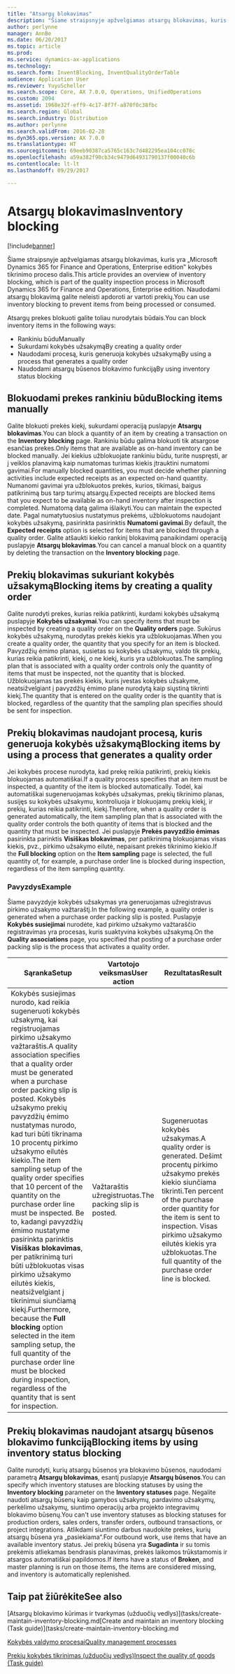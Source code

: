 ```yaml
---
title: "Atsargų blokavimas"
description: "Šiame straipsnyje apžvelgiamas atsargų blokavimas, kuris yra „Microsoft Dynamics 365 for Finance and Operations, Enterprise edition‟ kokybės tikrinimo proceso dalis. Naudodami atsargų blokavimą galite neleisti apdoroti ar vartoti prekių."
author: perlynne
manager: AnnBe
ms.date: 06/20/2017
ms.topic: article
ms.prod: 
ms.service: dynamics-ax-applications
ms.technology: 
ms.search.form: InventBlocking, InventQualityOrderTable
audience: Application User
ms.reviewer: YuyuScheller
ms.search.scope: Core, AX 7.0.0, Operations, UnifiedOperations
ms.custom: 2094
ms.assetid: 1968e32f-eff9-4c17-8f7f-a870f0c38fbc
ms.search.region: Global
ms.search.industry: Distribution
ms.author: perlynne
ms.search.validFrom: 2016-02-28
ms.dyn365.ops.version: AX 7.0.0
ms.translationtype: HT
ms.sourcegitcommit: 69eeb90387ca5765c163c7d482295ea104cc078c
ms.openlocfilehash: a59a382f90cb34c9479d64931790137f00040c6b
ms.contentlocale: lt-lt
ms.lasthandoff: 09/29/2017

---
```


# <a name="inventory-blocking"></a><span data-ttu-id="72402-104">Atsargų blokavimas</span><span class="sxs-lookup"><span data-stu-id="72402-104">Inventory blocking</span></span>

[!include[banner](../includes/banner.md)]


<span data-ttu-id="72402-105">Šiame straipsnyje apžvelgiamas atsargų blokavimas, kuris yra „Microsoft Dynamics 365 for Finance and Operations, Enterprise edition‟ kokybės tikrinimo proceso dalis.</span><span class="sxs-lookup"><span data-stu-id="72402-105">This article provides an overview of inventory blocking, which is part of the quality inspection process in Microsoft Dynamics 365 for Finance and Operations, Enterprise edition.</span></span> <span data-ttu-id="72402-106">Naudodami atsargų blokavimą galite neleisti apdoroti ar vartoti prekių.</span><span class="sxs-lookup"><span data-stu-id="72402-106">You can use inventory blocking to prevent items from being processed or consumed.</span></span>

<span data-ttu-id="72402-107">Atsargų prekes blokuoti galite toliau nurodytais būdais.</span><span class="sxs-lookup"><span data-stu-id="72402-107">You can block inventory items in the following ways:</span></span>
-   <span data-ttu-id="72402-108">Rankiniu būdu</span><span class="sxs-lookup"><span data-stu-id="72402-108">Manually</span></span>
-   <span data-ttu-id="72402-109">Sukurdami kokybės užsakymą</span><span class="sxs-lookup"><span data-stu-id="72402-109">By creating a quality order</span></span>
-   <span data-ttu-id="72402-110">Naudodami procesą, kuris generuoja kokybės užsakymą</span><span class="sxs-lookup"><span data-stu-id="72402-110">By using a process that generates a quality order</span></span>
-   <span data-ttu-id="72402-111">Naudodami atsargų būsenos blokavimo funkciją</span><span class="sxs-lookup"><span data-stu-id="72402-111">By using inventory status blocking</span></span>

## <a name="blocking-items-manually"></a><span data-ttu-id="72402-112">Blokuodami prekes rankiniu būdu</span><span class="sxs-lookup"><span data-stu-id="72402-112">Blocking items manually</span></span>
<span data-ttu-id="72402-113">Galite blokuoti prekės kiekį, sukurdami operaciją puslapyje **Atsargų blokavimas**.</span><span class="sxs-lookup"><span data-stu-id="72402-113">You can block a quantity of an item by creating a transaction on the **Inventory blocking** page.</span></span> <span data-ttu-id="72402-114">Rankiniu būdu galima blokuoti tik atsargose esančias prekes.</span><span class="sxs-lookup"><span data-stu-id="72402-114">Only items that are available as on-hand inventory can be blocked manually.</span></span> <span data-ttu-id="72402-115">Jei kiekius užblokuojate rankiniu būdu, turite nuspręsti, ar į veiklos planavimą kaip numatomas turimas kiekis įtrauktini numatomi gavimai.</span><span class="sxs-lookup"><span data-stu-id="72402-115">For manually blocked quantities, you must decide whether planning activities include expected receipts as an expected on-hand quantity.</span></span> <span data-ttu-id="72402-116">Numanomi gavimai yra užblokuotos prekės, kurios, tikimasi, baigus patikrinimą bus tarp turimų atsargų.</span><span class="sxs-lookup"><span data-stu-id="72402-116">Expected receipts are blocked items that you expect to be available as on-hand inventory after inspection is completed.</span></span> <span data-ttu-id="72402-117">Numatomą datą galima išlaikyti.</span><span class="sxs-lookup"><span data-stu-id="72402-117">You can maintain the expected date.</span></span> <span data-ttu-id="72402-118">Pagal numatytuosius nustatymus prekėms, užblokuotoms naudojant kokybės užsakymą, pasirinkta pasirinktis **Numatomi gavimai**.</span><span class="sxs-lookup"><span data-stu-id="72402-118">By default, the **Expected receipts** option is selected for items that are blocked through a quality order.</span></span> <span data-ttu-id="72402-119">Galite atšaukti kiekio rankinį blokavimą panaikindami operaciją puslapyje **Atsargų blokavimas**.</span><span class="sxs-lookup"><span data-stu-id="72402-119">You can cancel a manual block on a quantity by deleting the transaction on the **Inventory blocking** page.</span></span>

## <a name="blocking-items-by-creating-a-quality-order"></a><span data-ttu-id="72402-120">Prekių blokavimas sukuriant kokybės užsakymą</span><span class="sxs-lookup"><span data-stu-id="72402-120">Blocking items by creating a quality order</span></span>
<span data-ttu-id="72402-121">Galite nurodyti prekes, kurias reikia patikrinti, kurdami kokybės užsakymą puslapyje **Kokybės užsakymai**.</span><span class="sxs-lookup"><span data-stu-id="72402-121">You can specify items that must be inspected by creating a quality order on the **Quality orders** page.</span></span> <span data-ttu-id="72402-122">Sukūrus kokybės užsakymą, nurodytas prekės kiekis yra užblokuojamas.</span><span class="sxs-lookup"><span data-stu-id="72402-122">When you create a quality order, the quantity that you specify for an item is blocked.</span></span> <span data-ttu-id="72402-123">Pavyzdžių ėmimo planas, susietas su kokybės užsakymu, valdo tik prekių, kurias reikia patikrinti, kiekį, o ne kiekį, kuris yra užblokuotas.</span><span class="sxs-lookup"><span data-stu-id="72402-123">The sampling plan that is associated with a quality order controls only the quantity of items that must be inspected, not the quantity that is blocked.</span></span> <span data-ttu-id="72402-124">Užblokuojamas tas prekės kiekis, kuris įvestas kokybės užsakyme, neatsižvelgiant į pavyzdžių ėmimo plane nurodytą kaip siųstiną tikrinti kiekį.</span><span class="sxs-lookup"><span data-stu-id="72402-124">The quantity that is entered on the quality order is the quantity that is blocked, regardless of the quantity that the sampling plan specifies should be sent for inspection.</span></span>

## <a name="blocking-items-by-using-a-process-that-generates-a-quality-order"></a><span data-ttu-id="72402-125">Prekių blokavimas naudojant procesą, kuris generuoja kokybės užsakymą</span><span class="sxs-lookup"><span data-stu-id="72402-125">Blocking items by using a process that generates a quality order</span></span>
<span data-ttu-id="72402-126">Jei kokybės procese nurodyta, kad prekę reikia patikrinti, prekių kiekis blokuojamas automatiškai.</span><span class="sxs-lookup"><span data-stu-id="72402-126">If a quality process specifies that an item must be inspected, a quantity of the item is blocked automatically.</span></span> <span data-ttu-id="72402-127">Todėl, kai automatiškai sugeneruojamas kokybės užsakymas, prekių tikrinimo planas, susijęs su kokybės užsakymu, kontroliuoja ir blokuojamų prekių kiekį, ir prekių, kurias reikia patikrinti, kiekį.</span><span class="sxs-lookup"><span data-stu-id="72402-127">Therefore, when a quality order is generated automatically, the item sampling plan that is associated with the quality order controls the both quantity of items that is blocked and the quantity that must be inspected.</span></span> <span data-ttu-id="72402-128">Jei puslapyje **Prekės pavyzdžio ėmimas** pasirinkta parinktis **Visiškas blokavimas**, per patikrinimą blokuojamas visas kiekis, pvz., pirkimo užsakymo eilutė, nepaisant prekės tikrinimo kiekio.</span><span class="sxs-lookup"><span data-stu-id="72402-128">If the **Full blocking** option on the **Item sampling** page is selected, the full quantity of, for example, a purchase order line is blocked during inspection, regardless of the item sampling quantity.</span></span>
### <a name="example"></a><span data-ttu-id="72402-129">Pavyzdys</span><span class="sxs-lookup"><span data-stu-id="72402-129">Example</span></span>

<span data-ttu-id="72402-130">Šiame pavyzdyje kokybės užsakymas yra generuojamas užregistravus pirkimo užsakymo važtaraštį.</span><span class="sxs-lookup"><span data-stu-id="72402-130">In the following example, a quality order is generated when a purchase order packing slip is posted.</span></span> <span data-ttu-id="72402-131">Puslapyje **Kokybės susiejimai** nurodėte, kad pirkimo užsakymo važtaraščio registravimas yra procesas, kuris suaktyvina kokybės užsakymą.</span><span class="sxs-lookup"><span data-stu-id="72402-131">On the **Quality associations** page, you specified that posting of a purchase order packing slip is the process that activates a quality order.</span></span>

|<span data-ttu-id="72402-132">Sąranka</span><span class="sxs-lookup"><span data-stu-id="72402-132">Setup</span></span>                                                                     |<span data-ttu-id="72402-133">Vartotojo veiksmas</span><span class="sxs-lookup"><span data-stu-id="72402-133">User action</span></span>                 |<span data-ttu-id="72402-134">Rezultatas</span><span class="sxs-lookup"><span data-stu-id="72402-134">Result</span></span>             |
|--------------------------------------------------------------------------|----------------------------|-------------------|
| <span data-ttu-id="72402-135">Kokybės susiejimas nurodo, kad reikia sugeneruoti kokybės užsakymą, kai registruojamas pirkimo užsakymo važtaraštis.</span><span class="sxs-lookup"><span data-stu-id="72402-135">A quality association specifies that a quality order must be generated when a purchase order packing slip is posted.</span></span> <span data-ttu-id="72402-136">Kokybės užsakymo prekių pavyzdžių ėmimo nustatymas nurodo, kad turi būti tikrinama 10 procentų pirkimo užsakymo eilutės kiekio.</span><span class="sxs-lookup"><span data-stu-id="72402-136">The item sampling setup of the quality order specifies that 10 percent of the quantity on the purchase order line must be inspected.</span></span> <span data-ttu-id="72402-137">Be to, kadangi pavyzdžių ėmimo nustatyme pasirinkta parinktis **Visiškas blokavimas**, per patikrinimą turi būti užblokuotas visas pirkimo užsakymo eilutės kiekis, neatsižvelgiant į tikrinimui siunčiamą kiekį.</span><span class="sxs-lookup"><span data-stu-id="72402-137">Furthermore, because the **Full blocking** option selected in the item sampling setup, the full quantity of the purchase order line must be blocked during inspection, regardless of the quantity that is sent for inspection.</span></span> | <span data-ttu-id="72402-138">Važtaraštis užregistruotas.</span><span class="sxs-lookup"><span data-stu-id="72402-138">The packing slip is posted.</span></span> | <span data-ttu-id="72402-139">Sugeneruotas kokybės užsakymas.</span><span class="sxs-lookup"><span data-stu-id="72402-139">A quality order is generated.</span></span> <span data-ttu-id="72402-140">Dešimt procentų pirkimo užsakymo prekės kiekio siunčiama tikrinti.</span><span class="sxs-lookup"><span data-stu-id="72402-140">Ten percent of the purchase order quantity for the item is sent to inspection.</span></span> <span data-ttu-id="72402-141">Visas pirkimo užsakymo eilutės kiekis yra užblokuotas.</span><span class="sxs-lookup"><span data-stu-id="72402-141">The full quantity of the purchase order line is blocked.</span></span> |

## <a name="blocking-items-by-using-inventory-status-blocking"></a><span data-ttu-id="72402-142">Prekių blokavimas naudojant atsargų būsenos blokavimo funkciją</span><span class="sxs-lookup"><span data-stu-id="72402-142">Blocking items by using inventory status blocking</span></span>
<span data-ttu-id="72402-143">Galite nurodyti, kurių atsargų būsenos yra blokavimo būsenos, naudodami parametrą **Atsargų blokavimas**, esantį puslapyje **Atsargų būsenos**.</span><span class="sxs-lookup"><span data-stu-id="72402-143">You can specify which inventory statuses are blocking statuses by using the **Inventory blocking** parameter on the **Inventory statuses** page.</span></span> <span data-ttu-id="72402-144"> Negalite naudoti atsargų būsenų kaip gamybos užsakymų, pardavimo užsakymų, perkėlimo užsakymų, siuntimo operacijų arba projekto integravimų blokavimo būsenų.</span><span class="sxs-lookup"><span data-stu-id="72402-144">You can't use inventory statuses as blocking statuses for production orders, sales orders, transfer orders, outbound transactions, or project integrations.</span></span> <span data-ttu-id="72402-145">Atlikdami siuntimo darbus naudokite prekes, kurių atsargų būsena yra „pasiekiama“.</span><span class="sxs-lookup"><span data-stu-id="72402-145">For outbound work, use items that have an available inventory status.</span></span> <span data-ttu-id="72402-146">Jei prekių būsena yra **Sugadinta** ir su tomis prekėmis atliekamas bendrasis planavimas, prekės laikomos trūkstamomis ir atsargos automatiškai papildomos.</span><span class="sxs-lookup"><span data-stu-id="72402-146">If items have a status of **Broken**, and master planning is run on those items, the items are considered missing, and inventory is automatically replenished.</span></span>



<a name="see-also"></a><span data-ttu-id="72402-147">Taip pat žiūrėkite</span><span class="sxs-lookup"><span data-stu-id="72402-147">See also</span></span>
--------

<span data-ttu-id="72402-148">[Atsargų blokavimo kūrimas ir tvarkymas (užduočių vedlys)](tasks/create-maintain-inventory-blocking.md</span><span class="sxs-lookup"><span data-stu-id="72402-148">[Create and maintain an inventory blocking (Task guide)](tasks/create-maintain-inventory-blocking.md</span></span>

[<span data-ttu-id="72402-149">Kokybės valdymo procesai</span><span class="sxs-lookup"><span data-stu-id="72402-149">Quality management processes</span></span>](quality-management-processes.md)

[<span data-ttu-id="72402-150">Prekių kokybės tikrinimas (užduočių vedlys)</span><span class="sxs-lookup"><span data-stu-id="72402-150">Inspect the quality of goods (Task guide)</span></span>](tasks/inspect-quality-goods.md)

